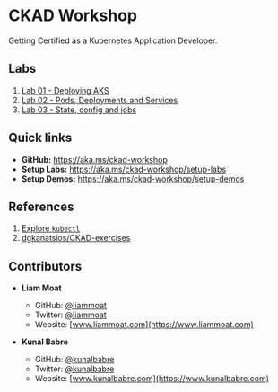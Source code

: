# CKAD Workshop
Getting Certified as a Kubernetes Application Developer.

## Labs

1. [Lab 01 - Deploying AKS](./labs/01-deploying-aks.md)
2. [Lab 02 - Pods, Deployments and Services](./labs/02-pods-deployments-and-services.md)
3. [Lab 03 - State, config and jobs](./labs/03-state-config-and-jobs.md)

## Quick links

* **GitHub:** https://aka.ms/ckad-workshop
* **Setup Labs:** https://aka.ms/ckad-workshop/setup-labs
* **Setup Demos:** https://aka.ms/ckad-workshop/setup-demos

## References

1. [Explore ```kubectl```](./reference/explore-kubectl.md)
2. [dgkanatsios/CKAD-exercises](https://github.com/dgkanatsios/CKAD-exercises)

## Contributors

* **Liam Moat**

    * GitHub: [@liammoat](https://github.com/liammoat)
    * Twitter: [@liammoat](https://www.twitter.com/liammoat)
    * Website: [www.liammoat.com](https://www.liammoat.com)

* **Kunal Babre**

    * GitHub: [@kunalbabre](https://github.com/kunalbabre)
    * Twitter: [@kunalbabre](https://www.twitter.com/kunalbabre)
    * Website: [www.kunalbabre.com](https://www.kunalbabre.com)